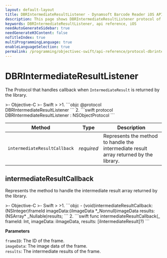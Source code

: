 ```yaml
---
layout: default-layout
title: DBRIntermediateResultListener - Dynamsoft Barcode Reader iOS API Reference
description: This page shows DBRIntermediateResultListener protocol of Dynamsoft Barcode Reader for iOS SDK.
keywords: DBRIntermediateResultListener, api reference, iOS
needAutoGenerateSidebar: true
needGenerateH3Content: false
noTitleIndex: true
multiProgrammingLanguage: true
enableLanguageSelection: true
permalink: /programming/objectivec-swift/api-reference/protocol-dbrintermediateresultdelegate.html
---
```


# DBRIntermediateResultListener

The Protocol that handles callback when `IntermediateResult` is returned by the library.

<div class="sample-code-prefix"></div>
>- Objective-C
>- Swift
>
>1. 
```objc
@protocol DBRIntermediateResultListener <NSObject>
```
2. 
```swift
protocol DBRIntermediateResultListener : NSObjectProtocol
```

| Method | Type | Description |
| ------ | ---- | ----------- |
| `intermediateResultCallback` | *required* | Represents the method to handle the intermediate result array returned by the library. |

## intermediateResultCallback

Represents the method to handle the intermediate result array returned by the library.



<div class="sample-code-prefix"></div>
>- Objective-C
>- Swift
>
>1. 
```objc
- (void)intermediateResultCallback:(NSInteger)frameId imageData:(iImageData *_Nonnull)imageData results:(NSArray<iIntermediateResult*>* _Nullable)results;
```
2. 
```swift
func intermediateResultCallback(_ frameId: Int, imageData: iImageData, results: [iIntermediateResult]?)
```

**Parameters**

`frameID`: The ID of the frame.  
`imageData`: The image data of the frame.  
`results`: The intermediate results of the frame.
